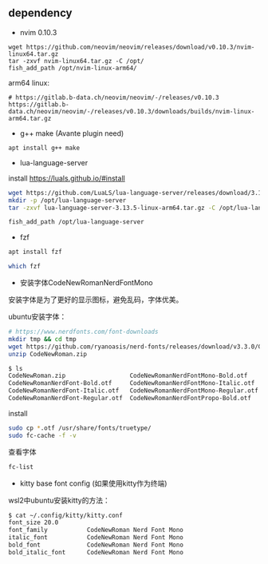 
## dependency

+ nvim 0.10.3

```
wget https://github.com/neovim/neovim/releases/download/v0.10.3/nvim-linux64.tar.gz
tar -zxvf nvim-linux64.tar.gz -C /opt/
fish_add_path /opt/nvim-linux-arm64/
```

arm64 linux:

```
# https://gitlab.b-data.ch/neovim/neovim/-/releases/v0.10.3
https://gitlab.b-data.ch/neovim/neovim/-/releases/v0.10.3/downloads/builds/nvim-linux-arm64.tar.gz
```

+ g++ make (Avante plugin need)

```
apt install g++ make
```

+ lua-language-server

install https://luals.github.io/#install

```bash
wget https://github.com/LuaLS/lua-language-server/releases/download/3.13.5/lua-language-server-3.13.5-linux-arm64.tar.gz
mkdir -p /opt/lua-language-server
tar -zxvf lua-language-server-3.13.5-linux-arm64.tar.gz -C /opt/lua-language-server/

fish_add_path /opt/lua-language-server
```

+ fzf

```bash
apt install fzf

which fzf
```


+ 安装字体CodeNewRomanNerdFontMono

安装字体是为了更好的显示图标，避免乱码，字体优美。

ubuntu安装字体：
```bash
# https://www.nerdfonts.com/font-downloads
mkdir tmp && cd tmp
wget https://github.com/ryanoasis/nerd-fonts/releases/download/v3.3.0/CodeNewRoman.zip
unzip CodeNewRoman.zip
```

```bash
$ ls
CodeNewRoman.zip                  CodeNewRomanNerdFontMono-Bold.otf     CodeNewRomanNerdFontPropo-Italic.otf
CodeNewRomanNerdFont-Bold.otf     CodeNewRomanNerdFontMono-Italic.otf   CodeNewRomanNerdFontPropo-Regular.otf
CodeNewRomanNerdFont-Italic.otf   CodeNewRomanNerdFontMono-Regular.otf  README.md
CodeNewRomanNerdFont-Regular.otf  CodeNewRomanNerdFontPropo-Bold.otf    license.txt
```

install
```bash
sudo cp *.otf /usr/share/fonts/truetype/
sudo fc-cache -f -v
```

查看字体
```bash
fc-list
```

+ kitty base font config (如果使用kitty作为终端)

wsl2中ubuntu安装kitty的方法：[](https://github.com/danielbisar/settings/blob/main/guides/kitty-on-windows-with-wsl2.md)

```bash
$ cat ~/.config/kitty/kitty.conf
font_size 20.0
font_family           CodeNewRoman Nerd Font Mono
italic_font           CodeNewRoman Nerd Font Mono
bold_font             CodeNewRoman Nerd Font Mono
bold_italic_font      CodeNewRoman Nerd Font Mono
```